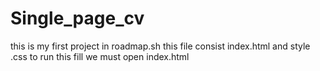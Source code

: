 # Single_page_cv
<p>
this is my first project in roadmap.sh
this file consist index.html and style .css
to run this fill we must open index.html
</p>